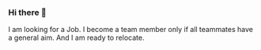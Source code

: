 ### Hi there 👋
I am looking for a Job. 
I become a team member only if all teammates have a general aim. 
And I am ready to relocate.
